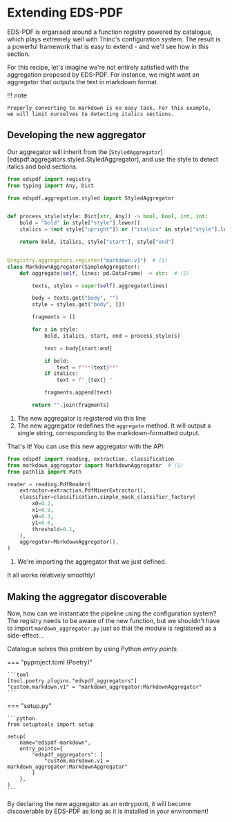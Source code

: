 # Extending EDS-PDF

EDS-PDF is organised around a function registry powered by catalogue,
which plays extremely well with Thinc's configuration system.
The result is a powerful framework that is easy to extend - and we'll
see how in this section.

For this recipe, let's imagine we're not entirely satisfied with the aggregation
proposed by EDS-PDF. For instance, we might want an aggregator that outputs the
text in markdown format.

!!! note

    Properly converting to markdown is no easy task. For this example,
    we will limit ourselves to detecting italics sections.

## Developing the new aggregator

Our aggregator will inherit from the [`StyledAggregator`][edspdf.aggregators.styled.StyledAggregator],
and use the style to detect italics and bold sections.

```python title="markdown_aggregator.py"
from edspdf import registry
from typing import Any, Dict

from edspdf.aggregation.styled import StyledAggregator


def process_style(style: Dict[str, Any]) -> bool, bool, int, int:
    bold = "bold" in style["style"].lower()
    italics = (not style["upright"]) or ("italics" in style["style"].lower())

    return bold, italics, style["start"], style["end"]


@registry.aggregators.register("markdown.v1")  # (1)
class MarkdownAggregator(SimpleAggregator):
    def aggregate(self, lines: pd.DataFrame) -> str:  # (2)

        texts, styles = super(self).aggregate(lines)

        body = texts.get("body", "")
        style = styles.get("body", [])

        fragments = []

        for s in style:
            bold, italics, start, end = process_style(s)

            text = body[start:end]

            if bold:
                text = f"**{text}**"
            if italics:
                text = f"_{text}_"

            fragments.append(text)

        return "".join(fragments)
```

1. The new aggregator is registered via this line
2. The new aggregator redefines the `aggregate` method.
   It will output a single string, corresponding to the markdown-formatted output.

That's it! You can use this new aggregator with the API:

```python
from edspdf import reading, extraction, classification
from markdown_aggregator import MarkdownAggregator  # (1)
from pathlib import Path

reader = reading.PdfReader(
    extractor=extraction.PdfMinerExtractor(),
    classifier=classification.simple_mask_classifier_factory(
        x0=0.2,
        x1=0.9,
        y0=0.3,
        y1=0.6,
        threshold=0.1,
    ),
    aggregator=MarkdownAggregator(),
)
```

1. We're importing the aggregator that we just defined.

It all works relatively smoothly!

## Making the aggregator discoverable

Now, how can we instantiate the pipeline using the configuration system?
The registry needs to be aware of the new function, but we shouldn't have to
import `mardown_aggregator.py` just so that the module is registered as a side-effect...

Catalogue solves this problem by using Python _entry points_.

=== "pyproject.toml (Poetry)"

    ```toml
    [tool.poetry.plugins."edspdf_aggregators"]
    "custom.markdown.v1" = "markdown_aggregator:MarkdownAggregator"
    ```

=== "setup.py"

    ```python
    from setuptools import setup

    setup(
        name="edspdf-markdown",
        entry_points={
            "edspdf_aggregators": [
                "custom.markdown.v1 = markdown_aggregator:MarkdownAggregator"
            ]
        },
    )
    ```

By declaring the new aggregator as an entrypoint, it will become discoverable by EDS-PDF
as long as it is installed in your environment!
